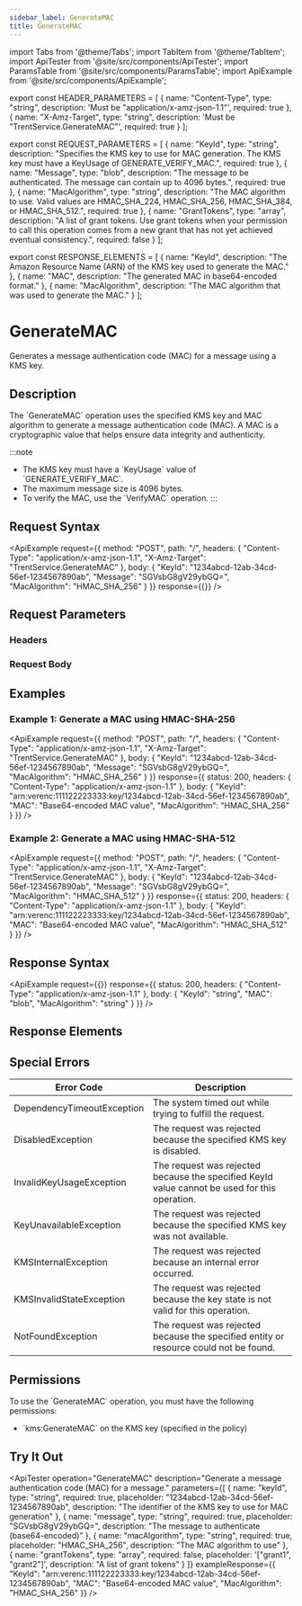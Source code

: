 ```yaml
---
sidebar_label: GenerateMAC
title: GenerateMAC
---
```


import Tabs from '@theme/Tabs';
import TabItem from '@theme/TabItem';
import ApiTester from '@site/src/components/ApiTester';
import ParamsTable from '@site/src/components/ParamsTable';
import ApiExample from '@site/src/components/ApiExample';

export const HEADER_PARAMETERS = [
  {
    name: "Content-Type",
    type: "string",
    description: 'Must be "application/x-amz-json-1.1"',
    required: true
  },
  {
    name: "X-Amz-Target",
    type: "string", 
    description: 'Must be "TrentService.GenerateMAC"',
    required: true
  }
];

export const REQUEST_PARAMETERS = [
  {
    name: "KeyId",
    type: "string",
    description: "Specifies the KMS key to use for MAC generation. The KMS key must have a KeyUsage of GENERATE_VERIFY_MAC.",
    required: true
  },
  {
    name: "Message",
    type: "blob",
    description: "The message to be authenticated. The message can contain up to 4096 bytes.",
    required: true
  },
  {
    name: "MacAlgorithm",
    type: "string",
    description: "The MAC algorithm to use. Valid values are HMAC_SHA_224, HMAC_SHA_256, HMAC_SHA_384, or HMAC_SHA_512.",
    required: true
  },
  {
    name: "GrantTokens",
    type: "array",
    description: "A list of grant tokens. Use grant tokens when your permission to call this operation comes from a new grant that has not yet achieved eventual consistency.",
    required: false
  }
];

export const RESPONSE_ELEMENTS = [
  {
    name: "KeyId",
    description: "The Amazon Resource Name (ARN) of the KMS key used to generate the MAC."
  },
  {
    name: "MAC",
    description: "The generated MAC in base64-encoded format."
  },
  {
    name: "MacAlgorithm",
    description: "The MAC algorithm that was used to generate the MAC."
  }
];

# GenerateMAC

Generates a message authentication code (MAC) for a message using a KMS key.

## Description

The \`GenerateMAC\` operation uses the specified KMS key and MAC algorithm to generate a message authentication code (MAC). A MAC is a cryptographic value that helps ensure data integrity and authenticity.

:::note
- The KMS key must have a \`KeyUsage\` value of \`GENERATE_VERIFY_MAC\`.
- The maximum message size is 4096 bytes.
- To verify the MAC, use the \`VerifyMAC\` operation.
:::

## Request Syntax

<ApiExample
  request={{
    method: "POST",
    path: "/",
    headers: {
      "Content-Type": "application/x-amz-json-1.1",
      "X-Amz-Target": "TrentService.GenerateMAC"
    },
    body: {
      "KeyId": "1234abcd-12ab-34cd-56ef-1234567890ab",
      "Message": "SGVsbG8gV29ybGQ=",
      "MacAlgorithm": "HMAC_SHA_256"
    }
  }}
  response={{}}
/>

## Request Parameters

### Headers

<ParamsTable parameters={HEADER_PARAMETERS} />

### Request Body

<ParamsTable parameters={REQUEST_PARAMETERS} />

## Examples

### Example 1: Generate a MAC using HMAC-SHA-256

<ApiExample
  request={{
    method: "POST",
    path: "/",
    headers: {
      "Content-Type": "application/x-amz-json-1.1",
      "X-Amz-Target": "TrentService.GenerateMAC"
    },
    body: {
      "KeyId": "1234abcd-12ab-34cd-56ef-1234567890ab",
      "Message": "SGVsbG8gV29ybGQ=",
      "MacAlgorithm": "HMAC_SHA_256"
    }
  }}
  response={{
    status: 200,
    headers: {
      "Content-Type": "application/x-amz-json-1.1"
    },
    body: {
      "KeyId": "arn:verenc:111122223333:key/1234abcd-12ab-34cd-56ef-1234567890ab",
      "MAC": "Base64-encoded MAC value",
      "MacAlgorithm": "HMAC_SHA_256"
    }
  }}
/>

### Example 2: Generate a MAC using HMAC-SHA-512

<ApiExample
  request={{
    method: "POST",
    path: "/",
    headers: {
      "Content-Type": "application/x-amz-json-1.1",
      "X-Amz-Target": "TrentService.GenerateMAC"
    },
    body: {
      "KeyId": "1234abcd-12ab-34cd-56ef-1234567890ab",
      "Message": "SGVsbG8gV29ybGQ=",
      "MacAlgorithm": "HMAC_SHA_512"
    }
  }}
  response={{
    status: 200,
    headers: {
      "Content-Type": "application/x-amz-json-1.1"
    },
    body: {
      "KeyId": "arn:verenc:111122223333:key/1234abcd-12ab-34cd-56ef-1234567890ab",
      "MAC": "Base64-encoded MAC value",
      "MacAlgorithm": "HMAC_SHA_512"
    }
  }}
/>

## Response Syntax

<ApiExample
  request={{}}
  response={{
    status: 200,
    headers: {
      "Content-Type": "application/x-amz-json-1.1"
    },
    body: {
      "KeyId": "string",
      "MAC": "blob",
      "MacAlgorithm": "string"
    }
  }}
/>

## Response Elements

<ParamsTable responseElements={RESPONSE_ELEMENTS} type="response" />

## Special Errors

| Error Code | Description |
|------------|-------------|
| DependencyTimeoutException | The system timed out while trying to fulfill the request. |
| DisabledException | The request was rejected because the specified KMS key is disabled. |
| InvalidKeyUsageException | The request was rejected because the specified KeyId value cannot be used for this operation. |
| KeyUnavailableException | The request was rejected because the specified KMS key was not available. |
| KMSInternalException | The request was rejected because an internal error occurred. |
| KMSInvalidStateException | The request was rejected because the key state is not valid for this operation. |
| NotFoundException | The request was rejected because the specified entity or resource could not be found. |

## Permissions

To use the \`GenerateMAC\` operation, you must have the following permissions:
- \`kms:GenerateMAC\` on the KMS key (specified in the policy)

## Try It Out

<ApiTester
  operation="GenerateMAC"
  description="Generate a message authentication code (MAC) for a message."
  parameters={[
    {
      name: "keyId",
      type: "string",
      required: true,
      placeholder: "1234abcd-12ab-34cd-56ef-1234567890ab",
      description: "The identifier of the KMS key to use for MAC generation"
    },
    {
      name: "message",
      type: "string",
      required: true,
      placeholder: "SGVsbG8gV29ybGQ=",
      description: "The message to authenticate (base64-encoded)"
    },
    {
      name: "macAlgorithm",
      type: "string",
      required: true,
      placeholder: "HMAC_SHA_256",
      description: "The MAC algorithm to use"
    },
    {
      name: "grantTokens",
      type: "array",
      required: false,
      placeholder: '["grant1", "grant2"]',
      description: "A list of grant tokens"
    }
  ]}
  exampleResponse={{
    "KeyId": "arn:verenc:111122223333:key/1234abcd-12ab-34cd-56ef-1234567890ab",
    "MAC": "Base64-encoded MAC value",
    "MacAlgorithm": "HMAC_SHA_256"
  }}
/> 